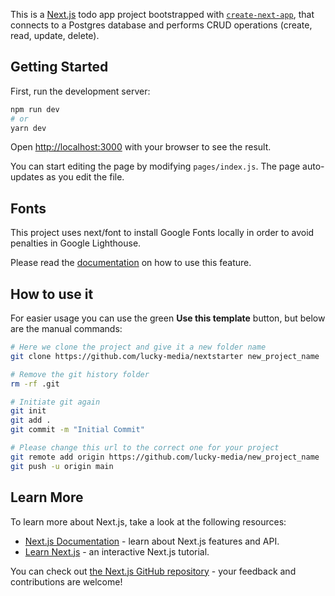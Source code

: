 This is a [Next.js](https://nextjs.org/) todo app project bootstrapped with [`create-next-app`](https://github.com/vercel/next.js/tree/canary/packages/create-next-app), that connects to a Postgres database and performs CRUD operations (create, read, update, delete).

## Getting Started

First, run the development server:

```bash
npm run dev
# or
yarn dev
```

Open [http://localhost:3000](http://localhost:3000) with your browser to see the result.

You can start editing the page by modifying `pages/index.js`. The page auto-updates as you edit the file.

## Fonts

This project uses next/font to install Google Fonts locally in order to avoid penalties in Google Lighthouse.

Please read the [documentation](https://nextjs.org/docs/basic-features/font-optimization) on how to use this feature.

## How to use it

For easier usage you can use the green **Use this template** button, but below are the manual commands:

```bash
# Here we clone the project and give it a new folder name
git clone https://github.com/lucky-media/nextstarter new_project_name

# Remove the git history folder
rm -rf .git

# Initiate git again
git init
git add .
git commit -m "Initial Commit"

# Please change this url to the correct one for your project
git remote add origin https://github.com/lucky-media/new_project_name
git push -u origin main
```

## Learn More

To learn more about Next.js, take a look at the following resources:

- [Next.js Documentation](https://nextjs.org/docs) - learn about Next.js features and API.
- [Learn Next.js](https://nextjs.org/learn) - an interactive Next.js tutorial.

You can check out [the Next.js GitHub repository](https://github.com/vercel/next.js/) - your feedback and contributions are welcome!
